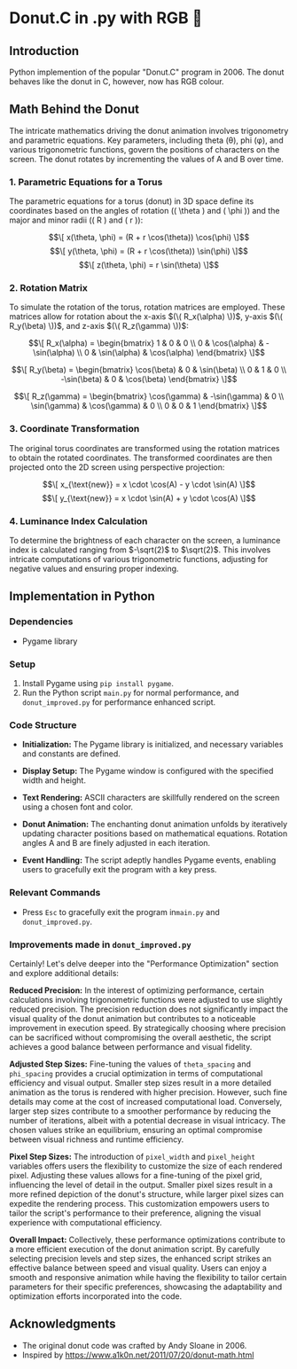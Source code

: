 # Donut.C in .py with RGB 🍩

## Introduction

Python implemention of the popular "Donut.C" program in 2006. The donut behaves like the donut in C, however, now has RGB colour. 


## Math Behind the Donut

The intricate mathematics driving the donut animation involves trigonometry and parametric equations. Key parameters, including theta (θ), phi (φ), and various trigonometric functions, govern the positions of characters on the screen. The donut rotates by incrementing the values of A and B over time.
### 1. Parametric Equations for a Torus

The parametric equations for a torus (donut) in 3D space define its coordinates based on the angles of rotation (\( \theta \) and \( \phi \)) and the major and minor radii (\( R \) and \( r \)):

$$\[ x(\theta, \phi) = (R + r \cos(\theta)) \cos(\phi) \]$$
$$\[ y(\theta, \phi) = (R + r \cos(\theta)) \sin(\phi) \]$$
$$\[ z(\theta, \phi) = r \sin(\theta) \]$$

### 2. Rotation Matrix

To simulate the rotation of the torus, rotation matrices are employed. These matrices allow for rotation about the x-axis $(\( R_x(\alpha) \))$, y-axis $(\( R_y(\beta) \))$, and z-axis $(\( R_z(\gamma) \))$:

$$\[ R_x(\alpha) = \begin{bmatrix} 1 & 0 & 0 \\ 0 & \cos(\alpha) & -\sin(\alpha) \\ 0 & \sin(\alpha) & \cos(\alpha) \end{bmatrix} \]$$

$$\[ R_y(\beta) = \begin{bmatrix} \cos(\beta) & 0 & \sin(\beta) \\ 0 & 1 & 0 \\ -\sin(\beta) & 0 & \cos(\beta) \end{bmatrix} \]$$

$$\[ R_z(\gamma) = \begin{bmatrix} \cos(\gamma) & -\sin(\gamma) & 0 \\ \sin(\gamma) & \cos(\gamma) & 0 \\ 0 & 0 & 1 \end{bmatrix} \]$$

### 3. Coordinate Transformation

The original torus coordinates are transformed using the rotation matrices to obtain the rotated coordinates. The transformed coordinates are then projected onto the 2D screen using perspective projection:

$$\[ x_{\text{new}} = x \cdot \cos(A) - y \cdot \sin(A) \]$$
$$\[ y_{\text{new}} = x \cdot \sin(A) + y \cdot \cos(A) \]$$

### 4. Luminance Index Calculation

To determine the brightness of each character on the screen, a luminance index is calculated ranging from $-\sqrt(2)$ to $\sqrt(2)$. This involves intricate computations of various trigonometric functions, adjusting for negative values and ensuring proper indexing.

## Implementation in Python

### Dependencies
- Pygame library

### Setup
1. Install Pygame using `pip install pygame`.
2. Run the Python script `main.py` for normal performance, and `donut_improved.py` for performance enhanced script.

### Code Structure

- **Initialization:** The Pygame library is initialized, and necessary variables and constants are defined.

- **Display Setup:** The Pygame window is configured with the specified width and height.

- **Text Rendering:** ASCII characters are skillfully rendered on the screen using a chosen font and color.

- **Donut Animation:** The enchanting donut animation unfolds by iteratively updating character positions based on mathematical equations. Rotation angles A and B are finely adjusted in each iteration.

- **Event Handling:** The script adeptly handles Pygame events, enabling users to gracefully exit the program with a key press.



### Relevant Commands

- Press `Esc` to gracefully exit the program in`main.py` and `donut_improved.py`.

### Improvements made in `donut_improved.py`
Certainly! Let's delve deeper into the "Performance Optimization" section and explore additional details:


**Reduced Precision:**
In the interest of optimizing performance, certain calculations involving trigonometric functions were adjusted to use slightly reduced precision. The precision reduction does not significantly impact the visual quality of the donut animation but contributes to a noticeable improvement in execution speed. By strategically choosing where precision can be sacrificed without compromising the overall aesthetic, the script achieves a good balance between performance and visual fidelity.

**Adjusted Step Sizes:**
Fine-tuning the values of `theta_spacing` and `phi_spacing` provides a crucial optimization in terms of computational efficiency and visual output. Smaller step sizes result in a more detailed animation as the torus is rendered with higher precision. However, such fine details may come at the cost of increased computational load. Conversely, larger step sizes contribute to a smoother performance by reducing the number of iterations, albeit with a potential decrease in visual intricacy. The chosen values strike an equilibrium, ensuring an optimal compromise between visual richness and runtime efficiency.

**Pixel Step Sizes:**
The introduction of `pixel_width` and `pixel_height` variables offers users the flexibility to customize the size of each rendered pixel. Adjusting these values allows for a fine-tuning of the pixel grid, influencing the level of detail in the output. Smaller pixel sizes result in a more refined depiction of the donut's structure, while larger pixel sizes can expedite the rendering process. This customization empowers users to tailor the script's performance to their preference, aligning the visual experience with computational efficiency.

**Overall Impact:**
Collectively, these performance optimizations contribute to a more efficient execution of the donut animation script. By carefully selecting precision levels and step sizes, the enhanced script strikes an effective balance between speed and visual quality. Users can enjoy a smooth and responsive animation while having the flexibility to tailor certain parameters for their specific preferences, showcasing the adaptability and optimization efforts incorporated into the code.



## Acknowledgments

- The original donut code was crafted by Andy Sloane in 2006.
- Inspired by https://www.a1k0n.net/2011/07/20/donut-math.html





